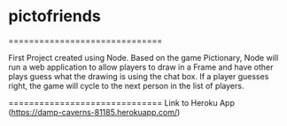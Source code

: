 # pictofriends
==============================

First Project created using Node.  Based on the game Pictionary, Node will run a web application to allow players to draw in a Frame and have other plays guess what the drawing is using the chat box.  If a player guesses right, the game will cycle to the next person in the list of players.

==============================
Link to Heroku App
(https://damp-caverns-81185.herokuapp.com/)
